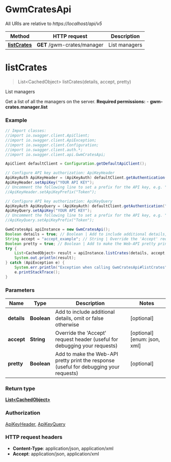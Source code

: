 # GwmCratesApi

All URIs are relative to *https://localhost/api/v5*

Method | HTTP request | Description
------------- | ------------- | -------------
[**listCrates**](GwmCratesApi.md#listCrates) | **GET** /gwm-crates/manager | List managers


<a name="listCrates"></a>
# **listCrates**
> List&lt;CachedObject&gt; listCrates(details, accept, pretty)

List managers

Get a list of all the managers on the server.     **Required permissions:**    - **gwm-crates.manager.list**   

### Example
```java
// Import classes:
//import io.swagger.client.ApiClient;
//import io.swagger.client.ApiException;
//import io.swagger.client.Configuration;
//import io.swagger.client.auth.*;
//import io.swagger.client.api.GwmCratesApi;

ApiClient defaultClient = Configuration.getDefaultApiClient();

// Configure API key authorization: ApiKeyHeader
ApiKeyAuth ApiKeyHeader = (ApiKeyAuth) defaultClient.getAuthentication("ApiKeyHeader");
ApiKeyHeader.setApiKey("YOUR API KEY");
// Uncomment the following line to set a prefix for the API key, e.g. "Token" (defaults to null)
//ApiKeyHeader.setApiKeyPrefix("Token");

// Configure API key authorization: ApiKeyQuery
ApiKeyAuth ApiKeyQuery = (ApiKeyAuth) defaultClient.getAuthentication("ApiKeyQuery");
ApiKeyQuery.setApiKey("YOUR API KEY");
// Uncomment the following line to set a prefix for the API key, e.g. "Token" (defaults to null)
//ApiKeyQuery.setApiKeyPrefix("Token");

GwmCratesApi apiInstance = new GwmCratesApi();
Boolean details = true; // Boolean | Add to include additional details, omit or false otherwise
String accept = "accept_example"; // String | Override the 'Accept' request header (useful for debugging your requests)
Boolean pretty = true; // Boolean | Add to make the Web-API pretty print the response (useful for debugging your requests)
try {
    List<CachedObject> result = apiInstance.listCrates(details, accept, pretty);
    System.out.println(result);
} catch (ApiException e) {
    System.err.println("Exception when calling GwmCratesApi#listCrates");
    e.printStackTrace();
}
```

### Parameters

Name | Type | Description  | Notes
------------- | ------------- | ------------- | -------------
 **details** | **Boolean**| Add to include additional details, omit or false otherwise | [optional]
 **accept** | **String**| Override the &#39;Accept&#39; request header (useful for debugging your requests) | [optional] [enum: json, xml]
 **pretty** | **Boolean**| Add to make the Web-API pretty print the response (useful for debugging your requests) | [optional]

### Return type

[**List&lt;CachedObject&gt;**](CachedObject.md)

### Authorization

[ApiKeyHeader](../README.md#ApiKeyHeader), [ApiKeyQuery](../README.md#ApiKeyQuery)

### HTTP request headers

 - **Content-Type**: application/json, application/xml
 - **Accept**: application/json, application/xml

